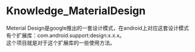 # Knowledge_MaterialDesign
Meterial Design是google推出的一套设计模式，在android上对应这套设计模式有个扩展库：com.android.support:design:x.x.x。  
这个项目就是对于这个扩展库的一些使用方法。  
